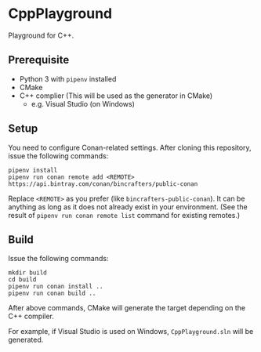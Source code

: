 # CppPlayground
Playground for C++.

## Prerequisite
 - Python 3 with `pipenv` installed
 - CMake
 - C++ complier (This will be used as the generator in CMake)
   - e.g. Visual Studio (on Windows) 

## Setup
You need to configure Conan-related settings.
After cloning this repository, issue the following commands:

```
pipenv install
pipenv run conan remote add <REMOTE> https://api.bintray.com/conan/bincrafters/public-conan
```

Replace `<REMOTE>` as you prefer (like `bincrafters-public-conan`). It can be anything as long as it does not already exist in your environment. (See the result of `pipenv run conan remote list` command for existing remotes.)

## Build
Issue the following commands:

```
mkdir build
cd build
pipenv run conan install ..
pipenv run conan build ..
```

After above commands, CMake will generate the target depending on the C++ compiler.

For example, if Visual Studio is used on Windows, `CppPlayground.sln` will be generated.
